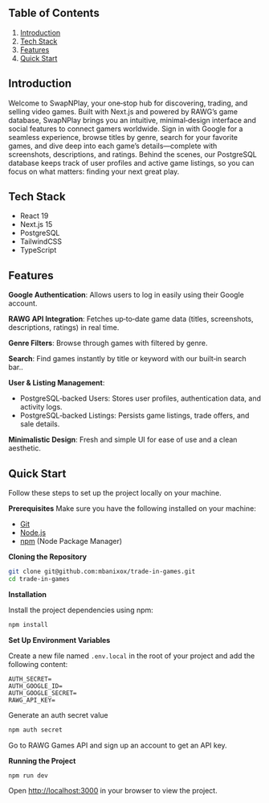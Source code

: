 ## <a name="table">Table of Contents</a>

1. [Introduction](#introduction)
2. [Tech Stack](#tech-stack)
3. [Features](#features)
4. [Quick Start](#quick-start)

## <a name="introduction">Introduction</a>

Welcome to SwapNPlay, your one‑stop hub for discovering, trading, and selling video games. Built with Next.js and powered by RAWG’s game database, SwapNPlay brings you an intuitive, minimal‑design interface and social features to connect gamers worldwide. Sign in with Google for a seamless experience, browse titles by genre, search for your favorite games, and dive deep into each game’s details—complete with screenshots, descriptions, and ratings. Behind the scenes, our PostgreSQL database keeps track of user profiles and active game listings, so you can focus on what matters: finding your next great play.

## <a name="tech-stack">Tech Stack</a>

- React 19
- Next.js 15
- PostgreSQL
- TailwindCSS
- TypeScript

## <a name="features">Features</a>

**Google Authentication**: Allows users to log in easily using their Google account.

**RAWG API Integration**: Fetches up‑to‑date game data (titles, screenshots, descriptions, ratings) in real time.

**Genre Filters**: Browse through games with filtered by genre.

**Search**: Find games instantly by title or keyword with our built‑in search bar..

**User & Listing Management**:
- PostgreSQL‑backed Users: Stores user profiles, authentication data, and activity logs.
- PostgreSQL‑backed Listings: Persists game listings, trade offers, and sale details.

**Minimalistic Design**: Fresh and simple UI for ease of use and a clean aesthetic.

## <a name="quick-start">Quick Start</a>

Follow these steps to set up the project locally on your machine.

**Prerequisites**
Make sure you have the following installed on your machine:

- [Git](https://git-scm.com/)
- [Node.js](https://nodejs.org/en)
- [npm](https://www.npmjs.com/) (Node Package Manager)

**Cloning the Repository**

```bash
git clone git@github.com:mbanixox/trade-in-games.git
cd trade-in-games
```

**Installation**

Install the project dependencies using npm:

```bash
npm install
```

**Set Up Environment Variables**

Create a new file named `.env.local` in the root of your project and add the following content:

```env
AUTH_SECRET= 
AUTH_GOOGLE_ID=
AUTH_GOOGLE_SECRET=
RAWG_API_KEY=
```

Generate an auth secret value

```bash
npm auth secret
```

Go to RAWG Games API and sign up an account to get an API key.

**Running the Project**

```bash
npm run dev
```

Open [http://localhost:3000](http://localhost:3000) in your browser to view the project.
